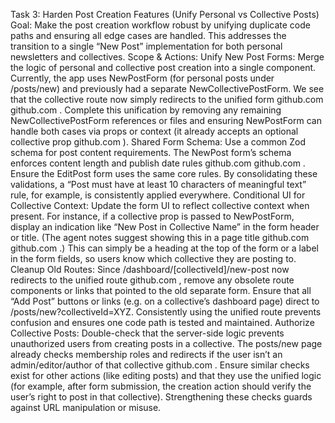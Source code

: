 Task 3: Harden Post Creation Features (Unify Personal vs Collective Posts)
Goal: Make the post creation workflow robust by unifying duplicate code paths and ensuring all edge cases are handled. This addresses the transition to a single “New Post” implementation for both personal newsletters and collectives.
Scope & Actions:
Unify New Post Forms: Merge the logic of personal and collective post creation into a single component. Currently, the app uses NewPostForm (for personal posts under /posts/new) and previously had a separate NewCollectivePostForm. We see that the collective route now simply redirects to the unified form
github.com
github.com
. Complete this unification by removing any remaining NewCollectivePostForm references or files and ensuring NewPostForm can handle both cases via props or context (it already accepts an optional collective prop
github.com
).
Shared Form Schema: Use a common Zod schema for post content requirements. The NewPost form’s schema enforces content length and publish date rules
github.com
github.com
. Ensure the EditPost form uses the same core rules. By consolidating these validations, a “Post must have at least 10 characters of meaningful text” rule, for example, is consistently applied everywhere.
Conditional UI for Collective Context: Update the form UI to reflect collective context when present. For instance, if a collective prop is passed to NewPostForm, display an indication like “New Post in Collective Name” in the form header or title. (The agent notes suggest showing this in a page title
github.com
github.com
.) This can simply be a heading at the top of the form or a label in the form fields, so users know which collective they are posting to.
Cleanup Old Routes: Since /dashboard/[collectiveId]/new-post now redirects to the unified route
github.com
, remove any obsolete route components or links that pointed to the old separate form. Ensure that all “Add Post” buttons or links (e.g. on a collective’s dashboard page) direct to /posts/new?collectiveId=XYZ. Consistently using the unified route prevents confusion and ensures one code path is tested and maintained.
Authorize Collective Posts: Double-check that the server-side logic prevents unauthorized users from creating posts in a collective. The posts/new page already checks membership roles and redirects if the user isn’t an admin/editor/author of that collective
github.com
. Ensure similar checks exist for other actions (like editing posts) and that they use the unified logic (for example, after form submission, the creation action should verify the user’s right to post in that collective). Strengthening these checks guards against URL manipulation or misuse.
